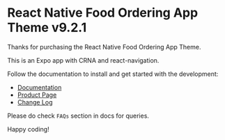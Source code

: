 # React Native Food Ordering App Theme v9.2.1

Thanks for purchasing the React Native Food Ordering App Theme.

This is an Expo app with CRNA and react-navigation.

Follow the documentation to install and get started with the development:

- [Documentation](http://docs.market.nativebase.io/react-native-food-ordering-app-ui/)
- [Product Page](http://market.nativebase.io/view/react-native-food-ordering-app)
- [Change Log](http://gitstrap.com/strapmobile/FoodOrderingApp/blob/v9.1.0/CRNA/ChangeLog.md)

Please do check `FAQs` section in docs for queries.

Happy coding!
